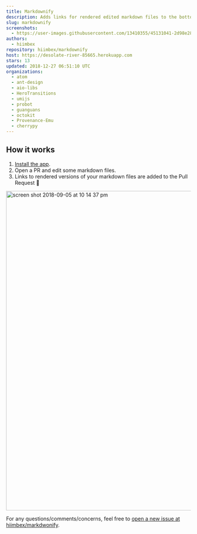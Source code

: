 ```yaml
---
title: Markdownify
description: Adds links for rendered edited markdown files to the bottom of pull requests
slug: markdownify
screenshots:
  - https://user-images.githubusercontent.com/13410355/45131041-2d98e280-b159-11e8-92cc-3b80f4897b98.png
authors:
  - hiimbex
repository: hiimbex/markdownify
host: https://desolate-river-85665.herokuapp.com
stars: 13
updated: 2018-12-27 06:51:10 UTC
organizations:
  - atom
  - ant-design
  - aio-libs
  - HeroTransitions
  - umijs
  - probot
  - guanguans
  - octokit
  - Provenance-Emu
  - cherrypy
---
```


## How it works

1. [Install the app](https://github.com/apps/markdownify).
2. Open a PR and edit some markdown files.
3. Links to rendered versions of your markdown files are added to the Pull Request 🎉

<img width="871" alt="screen shot 2018-09-05 at 10 14 37 pm" src="https://user-images.githubusercontent.com/13410355/45131041-2d98e280-b159-11e8-92cc-3b80f4897b98.png">

For any questions/comments/concerns, feel free to [open a new issue at hiimbex/markdwonify](https://github.com/hiimbex/markdownify/issues/new).
